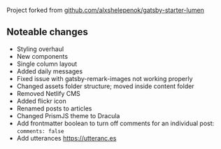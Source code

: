 Project forked from [github.com/alxshelepenok/gatsby-starter-lumen](https://github.com/alxshelepenok/gatsby-starter-lumen)

## Noteable changes
- Styling overhaul
- New components
- Single column layout
- Added daily messages
- Fixed issue with gatsby-remark-images not working properly
- Changed assets folder structure; moved inside content folder
- Removed Netlify CMS
- Added flickr icon
- Renamed posts to articles
- Changed PrismJS theme to Dracula
- Add frontmatter boolean to turn off comments for an individual post: `comments: false`
- Add utterances https://utteranc.es
